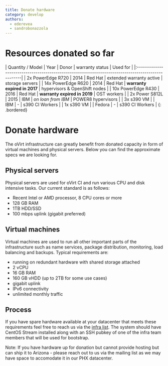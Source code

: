 ```yaml
---
title: Donate hardware
category: develop
authors:
  - ederevea
  - sandrobonazzola
---
```


# Resources donated so far

| Quantity / Model   | Year | Donor   | warranty status              | Used for                      |
|:---------------------------------------------------------------------------------------------------|
| 2x PowerEdge R720  | 2014 | Red Hat | extended warranty active     | storage servers               |
| 14x PowerEdge R620 | 2014 | Red Hat | **warranty expired in 2017** | hypervisors & OpenShift nodes |
| 10x PowerEdge R430 | 2016 | Red Hat | **warranty expired in 2019** | OST workers                   |
| 2x Power S812L     | 2015 | IBM     | *on loan from IBM*           | POWER8 hypervisors            |
| 3x s390 VM         |      | IBM     | -                            | s390 CI Workers               | 
| 1x s390 VM         |      | Fedora  | -                            | s390 CI Workers               |
{: .bordered}

# Donate hardware

The oVirt infrastructure can greatly benefit from donated capacity in form of virtual machines and physical servers. Below you can find the approximate specs we are looking for.

## Physical servers

Physical servers are used for oVirt CI and run various CPU and disk intensive tasks.
Our current standard is as follows:

* Recent Intel or AMD processor, 8 CPU cores or more
* 128 GB RAM
* 1TB HDD/SSD
* 100 mbps uplink (gigabit preferred)

## Virtual machines

Virtual machines are used to run all other important parts of the infrastructure such as name services, package distribution, monitoring, load balancing and backups.
Typical requirements are:

* running on redundant hardware with shared storage attached
* 2 vCPU
* 16 GB RAM
* 160 GB vHDD (up to 2TB for some use cases)
* gigabit uplink
* IPv6 connectivity
* unlimited monthly traffic

## Process

If you have spare hardware available at your datacenter that meets these requirements feel free to reach us via the [infra list](https://lists.ovirt.org).
The system should have CentOS Stream installed along with an SSH pubkey of one of the infra team members that will be used for bootstrap.

Note: If you have hardware up for donation but cannot provide hosting but can ship it to Arizona - please reach out to us via the mailing list as we may
have space to accomodate it in our PHX datacenter.


